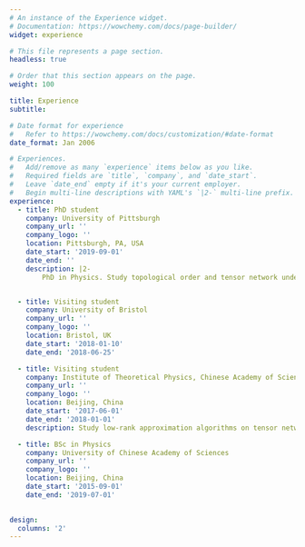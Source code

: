 ```yaml
---
# An instance of the Experience widget.
# Documentation: https://wowchemy.com/docs/page-builder/
widget: experience

# This file represents a page section.
headless: true

# Order that this section appears on the page.
weight: 100

title: Experience
subtitle:

# Date format for experience
#   Refer to https://wowchemy.com/docs/customization/#date-format
date_format: Jan 2006

# Experiences.
#   Add/remove as many `experience` items below as you like.
#   Required fields are `title`, `company`, and `date_start`.
#   Leave `date_end` empty if it's your current employer.
#   Begin multi-line descriptions with YAML's `|2-` multi-line prefix.
experience:
  - title: PhD student
    company: University of Pittsburgh
    company_url: ''
    company_logo: ''
    location: Pittsburgh, PA, USA
    date_start: '2019-09-01'
    date_end: ''
    description: |2-
        PhD in Physics. Study topological order and tensor network under the supervision of Prof. Roger Mong.


  - title: Visiting student
    company: University of Bristol
    company_url: ''
    company_logo: ''
    location: Bristol, UK
    date_start: '2018-01-10'
    date_end: '2018-06-25'

  - title: Visiting student
    company: Institute of Theoretical Physics, Chinese Academy of Sciences
    company_url: ''
    company_logo: ''
    location: Beijing, China
    date_start: '2017-06-01'
    date_end: '2018-01-01'
    description: Study low-rank approximation algorithms on tensor networks under the supervision of Prof. Pan Zhang.

  - title: BSc in Physics
    company: University of Chinese Academy of Sciences
    company_url: ''
    company_logo: ''
    location: Beijing, China
    date_start: '2015-09-01'
    date_end: '2019-07-01'

  
design:
  columns: '2'
---
```

